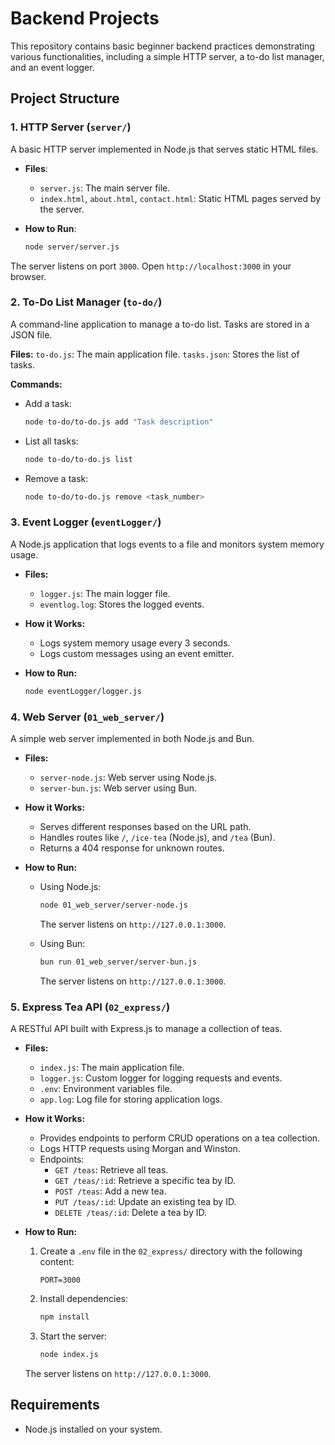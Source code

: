 # Backend Projects

This repository contains basic beginner backend practices demonstrating various functionalities, including a simple HTTP server, a to-do list manager, and an event logger.

## Project Structure

### 1. HTTP Server (`server/`)

A basic HTTP server implemented in Node.js that serves static HTML files.

- **Files**:
  - `server.js`: The main server file.
  - `index.html`, `about.html`, `contact.html`: Static HTML pages served by the server.

- **How to Run**:
  ```bash
  node server/server.js
  ```

The server listens on port `3000`. Open `http://localhost:3000` in your browser.

### 2. To-Do List Manager (`to-do/`)
A command-line application to manage a to-do list. Tasks are stored in a JSON file.

**Files:**
`to-do.js`: The main application file.
`tasks.json`: Stores the list of tasks.

**Commands:**
 - Add a task:
    ```bash
    node to-do/to-do.js add "Task description"
    ```

 - List all tasks:
    ```bash
    node to-do/to-do.js list
    ```

 - Remove a task:
    ```bash
    node to-do/to-do.js remove <task_number>
    ```
### 3. Event Logger (`eventLogger/`)
A Node.js application that logs events to a file and monitors system memory usage.

- **Files:**
    - `logger.js`: The main logger file.
    - `eventlog.log`: Stores the logged events.

- **How it Works:**
   - Logs system memory usage every 3 seconds.
   - Logs custom messages using an event emitter.

- **How to Run:**
    ```bash
    node eventLogger/logger.js
    ```

### 4. Web Server (`01_web_server/`)

A simple web server implemented in both Node.js and Bun.

- **Files:**
  - `server-node.js`: Web server using Node.js.
  - `server-bun.js`: Web server using Bun.

- **How it Works:**
  - Serves different responses based on the URL path.
  - Handles routes like `/`, `/ice-tea` (Node.js), and `/tea` (Bun).
  - Returns a 404 response for unknown routes.

- **How to Run:**
  - Using Node.js:
    ```bash
    node 01_web_server/server-node.js
    ```
    The server listens on `http://127.0.0.1:3000`.

  - Using Bun:
    ```bash
    bun run 01_web_server/server-bun.js
    ```
    The server listens on `http://127.0.0.1:3000`.

### 5. Express Tea API (`02_express/`)

A RESTful API built with Express.js to manage a collection of teas.

- **Files:**
  - `index.js`: The main application file.
  - `logger.js`: Custom logger for logging requests and events.
  - `.env`: Environment variables file.
  - `app.log`: Log file for storing application logs.

- **How it Works:**
  - Provides endpoints to perform CRUD operations on a tea collection.
  - Logs HTTP requests using Morgan and Winston.
  - Endpoints:
    - `GET /teas`: Retrieve all teas.
    - `GET /teas/:id`: Retrieve a specific tea by ID.
    - `POST /teas`: Add a new tea.
    - `PUT /teas/:id`: Update an existing tea by ID.
    - `DELETE /teas/:id`: Delete a tea by ID.

- **How to Run:**
  1. Create a `.env` file in the `02_express/` directory with the following content:
     ```
     PORT=3000
     ```
  2. Install dependencies:
     ```bash
     npm install
     ```
  3. Start the server:
     ```bash
     node index.js
     ```
  The server listens on `http://127.0.0.1:3000`.

## Requirements
 - Node.js installed on your system.

